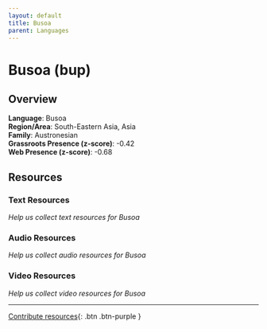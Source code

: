 ```yaml
---
layout: default
title: Busoa
parent: Languages
---
```


# Busoa (bup)

## Overview

**Language**: Busoa  
**Region/Area**: South-Eastern Asia, Asia  
**Family**: Austronesian  
**Grassroots Presence (z-score)**: -0.42  
**Web Presence (z-score)**: -0.68  

## Resources

### Text Resources
*Help us collect text resources for Busoa*

### Audio Resources
*Help us collect audio resources for Busoa*

### Video Resources
*Help us collect video resources for Busoa*

---

[Contribute resources](https://forms.office.com/e/1SfLJx3u1r){: .btn .btn-purple }
